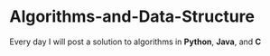 # Algorithms-and-Data-Structure
Every day I will post a solution to algorithms in <b>Python</b>, <b>Java</b>, and <b>C</b>
